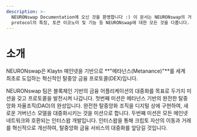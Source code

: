 ```yaml
---
description: >-
  NEURONswap Documentation에 오신 것을 환영합니다 :) 이 문서는 NEURONswap의 거버넌스, 프로덕트, NEURON
  protocol의 특징, 토큰 이코노미 및 기능 등 NEURONswap에 대한 모든 것을 다룹니다.
---
```


# 소개

NEURONswap은 Klaytn 매인넷을 기반으로 **"메타넌스(Metanance)"**를 세계 최초로 도입하는 혁신적인 탈중앙 금융 프로토콜(DEX)입니다.

NEURONswap 팀은 블록체인 기반의 금융 어플리케이션의 대중화를 목표로 두가지 미션을 갖고 프로토콜을 발전시켜 나갑니다. 첫번째 미션은 메타넌스 기반의 완전한 탈중앙화 자율조직(DAO)의 완성입니다. 완전한 탈중앙화 조직을 디지털 상에 구현하여, 새로운 거버넌스 모델을 대중화시키는 것을 미션으로 합니다. 두번째 미션은 모든 메인넷 네트워크와 호환되는 인터스왑 개발입니다. 인터스왑을 통해 크립토 자산의 이동과 거래를 혁신적으로 개선하여, 탈중앙화 금융 서비스의 대중화를 앞당길 것입니다.
